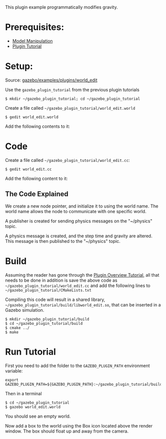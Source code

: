 This plugin example programmatically modifies gravity.

# Prerequisites:

 * [Model Manipulation](http://gazebosim.org/tutorials/?tut=plugins_model)
 * [Plugin Tutorial](http://gazebosim.org/tutorials/?tut=plugins_hello_world)

# Setup:

Source: [gazebo/examples/plugins/world_edit](https://bitbucket.org/osrf/gazebo/src/gazebo7/examples/plugins/world_edit)

Use the `gazebo_plugin_tutorial` from the previous plugin tutorials

    $ mkdir ~/gazebo_plugin_tutorial; cd ~/gazebo_plugin_tutorial

Create a file called `~/gazebo_plugin_tutorial/world_edit.world`

    $ gedit world_edit.world

Add the following contents to it:

<include src='http://bitbucket.org/osrf/gazebo/raw/gazebo7/examples/plugins/world_edit/world_edit.world' />


# Code

Create a file called `~/gazebo_plugin_tutorial/world_edit.cc`:

    $ gedit world_edit.cc

Add the following content to it:

<include from="/#include/" src='http://bitbucket.org/osrf/gazebo/raw/gazebo7/examples/plugins/world_edit/world_edit.cc'/>


## The Code Explained

<include from="@  * // Create a new transport node@" to="/node.*Init.*/" src='http://bitbucket.org/osrf/gazebo/raw/gazebo7/examples/plugins/world_edit/world_edit.cc' />

We create a new node pointer, and initialize it to using the world name.
The world name allows the node to communicate with one specific world.
<include from="@  *// Create a publisher@" to="/Advertise.*/" src='http://bitbucket.org/osrf/gazebo/raw/gazebo7/examples/plugins/world_edit/world_edit.cc' />

A publisher is created for sending physics messages on the "~/physics" topic.
<include from="/  * msgs::Physics physicsMsg/" to="/physicsPub.*Publish.*/" src='http://bitbucket.org/osrf/gazebo/raw/gazebo7/examples/plugins/world_edit/world_edit.cc' />

A physics message is created, and the step time and gravity are altered.
This message is then published to the "~/physics" topic.

# Build

Assuming the reader has gone through the [Plugin Overview Tutorial](http://gazebosim.org/tutorials/?tut=plugins_hello_world), all that needs to be done in addition is save the above code as `~/gazebo_plugin_tutorial/world_edit.cc` and add the following lines to `~/gazebo_plugin_tutorial/CMakeLists.txt`

<include from="/add_library/" src='http://bitbucket.org/osrf/gazebo/raw/gazebo7/examples/plugins/world_edit/CMakeLists.txt' />

Compiling this code will result in a shared library, `~/gazebo_plugin_tutorial/build/libworld_edit.so`, that can be inserted in a Gazebo simulation.

~~~
$ mkdir ~/gazebo_plugin_tutorial/build
$ cd ~/gazebo_plugin_tutorial/build
$ cmake ../
$ make
~~~

# Run Tutorial

First you need to add the folder to the `GAZEBO_PLUGIN_PATH` environment variable:

~~~
export GAZEBO_PLUGIN_PATH=${GAZEBO_PLUGIN_PATH}:~/gazebo_plugin_tutorial/build/
~~~

Then in a terminal

~~~
$ cd ~/gazebo_plugin_tutorial
$ gazebo world_edit.world
~~~

You should see an empty world.

Now add a box to the world using the Box icon located above the render window.
The box should float up and away from the camera.
